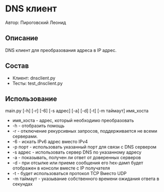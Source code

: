 # DNS клиент
Автор: Пироговский Леонид

## Описание
DNS клиент для преобразования адреса в IP адрес.

## Состав
* Клиент: dnsclient.py
* Тесты: test_dnsclient.py

## Использование
main.py \[-h] \[-r] \[-6] \[-s адрес] \[-a] \[-d] \[-t] \[-m таймаут] имя_хоста

*  имя_хоста - адрес, который необходимо преобразовать
*  -h - отобразить помощь
*  -r - отключение рекурсивных запросов, поддерживается не всеми серверами.
*  -6 - искать IPv6 адрес вместо IPv4
*  -p порт - использовать указанный порт для связи с DNS сервером
*  -s адрес - использовать сервер DNS по указанному адресу
*  -a - показывать, получен ли ответ от доверенных серверов
*  -d - при отсылке или приеме сообщения его hex-дамп будет отображен в консоли вместе с IP получателя
*  -t - будет использоваться протокол TCP Вместо UDP
*  -m таймаут - указывание собственного времени ожидания ответа в секундах
